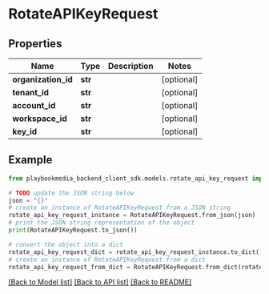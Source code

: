 # RotateAPIKeyRequest


## Properties

Name | Type | Description | Notes
------------ | ------------- | ------------- | -------------
**organization_id** | **str** |  | [optional] 
**tenant_id** | **str** |  | [optional] 
**account_id** | **str** |  | [optional] 
**workspace_id** | **str** |  | [optional] 
**key_id** | **str** |  | [optional] 

## Example

```python
from playbookmedia_backend_client_sdk.models.rotate_api_key_request import RotateAPIKeyRequest

# TODO update the JSON string below
json = "{}"
# create an instance of RotateAPIKeyRequest from a JSON string
rotate_api_key_request_instance = RotateAPIKeyRequest.from_json(json)
# print the JSON string representation of the object
print(RotateAPIKeyRequest.to_json())

# convert the object into a dict
rotate_api_key_request_dict = rotate_api_key_request_instance.to_dict()
# create an instance of RotateAPIKeyRequest from a dict
rotate_api_key_request_from_dict = RotateAPIKeyRequest.from_dict(rotate_api_key_request_dict)
```
[[Back to Model list]](../README.md#documentation-for-models) [[Back to API list]](../README.md#documentation-for-api-endpoints) [[Back to README]](../README.md)


